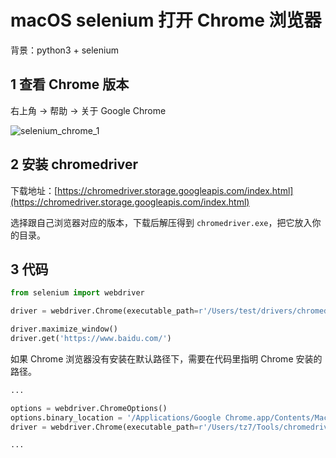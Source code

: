# macOS selenium 打开 Chrome 浏览器

背景：python3 + selenium

## 1 查看 Chrome 版本

右上角 -> 帮助 -> 关于 Google Chrome

![selenium_chrome_1](https://github.com/TomatoZ7/notes-of-tz/blob/master/Python/images/selenium_chrome_1.jpg)

## 2 安装 chromedriver

下载地址：[https://chromedriver.storage.googleapis.com/index.html](https://chromedriver.storage.googleapis.com/index.html)

选择跟自己浏览器对应的版本，下载后解压得到 `chromedriver.exe`，把它放入你的目录。

## 3 代码

```python
from selenium import webdriver

driver = webdriver.Chrome(executable_path=r'/Users/test/drivers/chromedriver') # 你的 chromedriver 安装路径

driver.maximize_window()
driver.get('https://www.baidu.com/')
```

如果 Chrome 浏览器没有安装在默认路径下，需要在代码里指明 Chrome 安装的路径。

```python
...

options = webdriver.ChromeOptions()
options.binary_location = '/Applications/Google Chrome.app/Contents/MacOS/Google Chrome'
driver = webdriver.Chrome(executable_path=r'/Users/tz7/Tools/chromedriver', chrome_options=options)

...
```